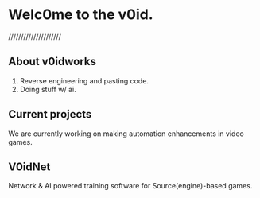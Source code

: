 # Welc0me to the v0id.
/////////////////////
## About v0idworks
1. Reverse engineering and pasting code.
2. Doing stuff w/ ai.
## Current projects
We are currently working on making automation enhancements in video games.
## V0idNet
Network & AI powered training software for Source(engine)-based games.
